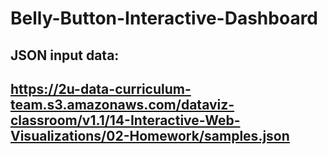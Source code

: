 # Belly-Button-Interactive-Dashboard

## JSON input data:  
## https://2u-data-curriculum-team.s3.amazonaws.com/dataviz-classroom/v1.1/14-Interactive-Web-Visualizations/02-Homework/samples.json